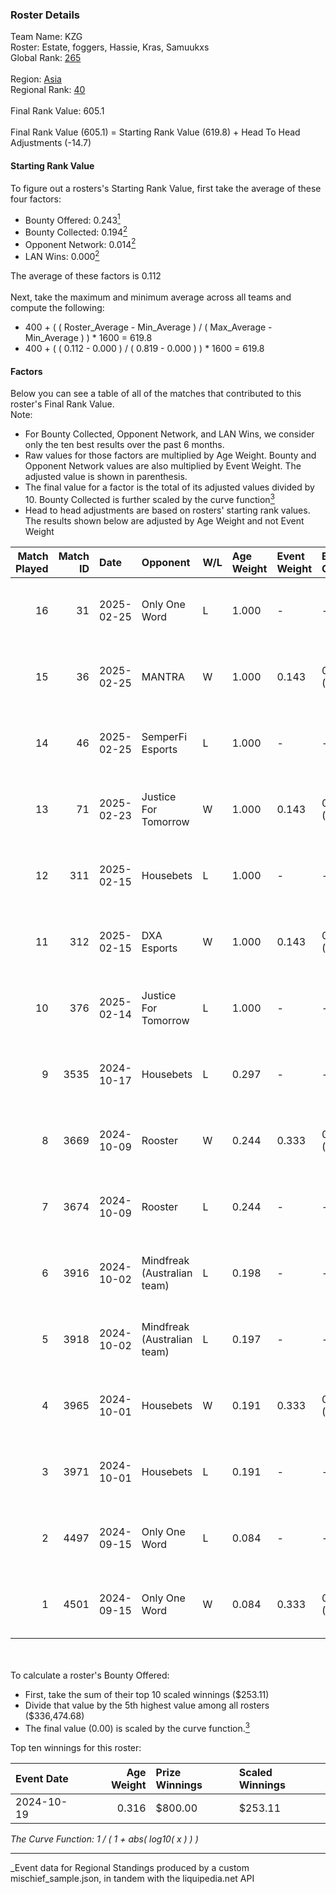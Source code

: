 ### Roster Details<br />
Team Name: KZG<br />
Roster: Estate, foggers, Hassie, Kras, Samuukxs<br />
Global Rank: [265](../../standings_global_2025_03_01.md)<br />
<br />
Region: [Asia]( ../../standings_asia_2025_03_01.md)<br />
Regional Rank: [40]( ../../standings_asia_2025_03_01.md)<br />
<br />
Final Rank Value:  605.1<br />
<br />
Final Rank Value (605.1) = Starting Rank Value (619.8) + Head To Head Adjustments (-14.7)<br />

#### Starting Rank Value<br />
To figure out a rosters's Starting Rank Value, first take the average of these four factors:<br />
- Bounty Offered: 0.243[<sup>1</sup>](#table2)
- Bounty Collected: 0.194[<sup>2</sup>](#table1)
- Opponent Network: 0.014[<sup>2</sup>](#table1)
- LAN Wins: 0.000[<sup>2</sup>](#table1)

The average of these factors is 0.112<br />
<br />
Next, take the maximum and minimum average across all teams and compute the following:<br />
- 400 + ( ( Roster_Average - Min_Average ) / ( Max_Average - Min_Average ) ) * 1600 = 619.8
- 400 + ( ( 0.112 - 0.000 ) / ( 0.819 - 0.000 ) ) * 1600 = 619.8


#### Factors<br />
Below you can see a table of all of the matches that contributed to this roster's Final Rank Value.<br />
Note:<br />

- For Bounty Collected, Opponent Network, and LAN Wins, we consider only the ten best results over the past 6 months.
- Raw values for those factors are multiplied by Age Weight. Bounty and Opponent Network values are also multiplied by Event Weight. The adjusted value is shown in parenthesis.
- The final value for a factor is the total of its adjusted values divided by 10. Bounty Collected is further scaled by the curve function[<sup>3</sup>](#curveFunction)
- Head to head adjustments are based on rosters' starting rank values. The results shown below are adjusted by Age Weight and not Event Weight
<span id="table1"></span><br />


| Match Played | Match ID | Date       | Opponent                    | W/L | Age Weight | Event Weight | Bounty Collected | Opponent Network | LAN Wins  | H2H Adj. | Roster                                  |
| -: | -: | :- | :- | :- | :- | :- | :- | :- | :- | -: | :- |
|           16 |       31 | 2025-02-25 | Only One Word               | L   | 1.000      | -            | -                | -                | -         |   -14.45 | Estate, foggers, Hassie, Kras, Samuukxs |
|           15 |       36 | 2025-02-25 | MANTRA                      | W   | 1.000      | 0.143        | 0.000 (0.000)    | 0.196 (0.028)    | 0 (0.000) |    14.69 | Estate, foggers, Hassie, Kras, Samuukxs |
|           14 |       46 | 2025-02-25 | SemperFi Esports            | L   | 1.000      | -            | -                | -                | -         |   -11.74 | Estate, foggers, Hassie, Kras, Samuukxs |
|           13 |       71 | 2025-02-23 | Justice For Tomorrow        | W   | 1.000      | 0.143        | 0.001 (0.000)    | 0.482 (0.069)    | 0 (0.000) |    18.09 | Estate, foggers, Hassie, Kras, Samuukxs |
|           12 |      311 | 2025-02-15 | Housebets                   | L   | 1.000      | -            | -                | -                | -         |   -15.59 | Estate, foggers, Hassie, Kras, Samuukxs |
|           11 |      312 | 2025-02-15 | DXA Esports                 | W   | 1.000      | 0.143        | 0.000 (0.000)    | 0.033 (0.005)    | 0 (0.000) |    15.02 | Estate, foggers, Hassie, Kras, Samuukxs |
|           10 |      376 | 2025-02-14 | Justice For Tomorrow        | L   | 1.000      | -            | -                | -                | -         |   -12.42 | Estate, foggers, Hassie, Kras, Samuukxs |
|            9 |     3535 | 2024-10-17 | Housebets                   | L   | 0.297      | -            | -                | -                | -         |    -4.72 | dpr, Estate, Hassie, Samuukxs, Zuko     |
|            8 |     3669 | 2024-10-09 | Rooster                     | W   | 0.244      | 0.333        | 0.005 (0.000)    | 0.264 (0.021)    | 0 (0.000) |     4.46 | dpr, Estate, Hassie, Samuukxs, Zuko     |
|            7 |     3674 | 2024-10-09 | Rooster                     | L   | 0.244      | -            | -                | -                | -         |    -3.29 | dpr, Estate, Hassie, Samuukxs, Zuko     |
|            6 |     3916 | 2024-10-02 | Mindfreak (Australian team) | L   | 0.198      | -            | -                | -                | -         |    -2.38 | dpr, Estate, Hassie, Samuukxs, Zuko     |
|            5 |     3918 | 2024-10-02 | Mindfreak (Australian team) | L   | 0.197      | -            | -                | -                | -         |    -2.42 | dpr, Estate, Hassie, Samuukxs, Zuko     |
|            4 |     3965 | 2024-10-01 | Housebets                   | W   | 0.191      | 0.333        | 0.001 (0.000)    | 0.134 (0.009)    | 0 (0.000) |     3.03 | dpr, Estate, Hassie, Samuukxs, Zuko     |
|            3 |     3971 | 2024-10-01 | Housebets                   | L   | 0.191      | -            | -                | -                | -         |    -3.03 | dpr, Estate, Hassie, Samuukxs, Zuko     |
|            2 |     4497 | 2024-09-15 | Only One Word               | L   | 0.084      | -            | -                | -                | -         |    -1.30 | dpr, Estate, Hassie, Samuukxs, Zuko     |
|            1 |     4501 | 2024-09-15 | Only One Word               | W   | 0.084      | 0.333        | 0.001 (0.000)    | 0.216 (0.006)    | 0 (0.000) |     1.36 | dpr, Estate, Hassie, Samuukxs, Zuko     |

<br />
<span id="table2"></span><br />
To calculate a roster's Bounty Offered:<br />

- First, take the sum of their top 10 scaled winnings ($253.11)
- Divide that value by the 5th highest value among all rosters ($336,474.68)
- The final value (0.00) is scaled by the curve function.[<sup>3</sup>](#curveFunction)

Top ten winnings for this roster:<br />

| Event Date | Age Weight | Prize Winnings | Scaled Winnings |
| :- | -: | :- | :- |
| 2024-10-19 |      0.316 | $800.00        | $253.11         |


<span id="curveFunction"></span>_The Curve Function: 1 / ( 1 + abs( log10( x ) ) )_<br />

---
_Event data for Regional Standings produced by a custom mischief_sample.json, in tandem with the liquipedia.net API<br />
